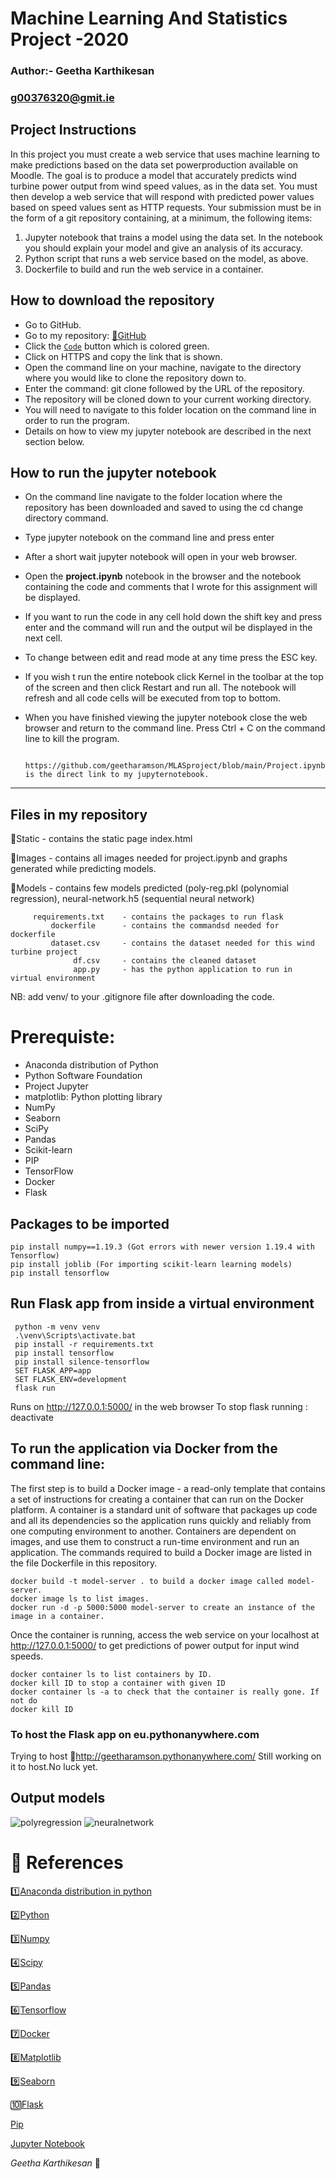  # Machine Learning And Statistics Project -2020
 ### Author:- Geetha Karthikesan 
 ### g00376320@gmit.ie
    
 ## Project Instructions
In this project you must create a web service that uses machine learning to make predictions based on the data set powerproduction available on Moodle. The goal is to produce a model that accurately predicts wind turbine power output from wind speed values, as in the data set. You must then develop a web service that will respond with predicted power values based on speed values sent as HTTP requests. Your submission must be in the form of a git repository containing, at a minimum, the following items:
1. Jupyter notebook that trains a model using the data set. In the notebook you should explain your model and give an analysis of its accuracy.
2. Python script that runs a web service based on the model, as above.
3. Dockerfile to build and run the web service in a container.

## How to download the repository
* Go to GitHub.
* Go to my repository: [:link:GitHub](https://github.com/geetharamson/MLASproject.git)
* Click the [`Code`](#code) button which is colored green.
* Click on HTTPS and copy the link that is shown.
* Open the command line on your machine, navigate to the directory where you would like to clone the repository down to.
* Enter the command: git clone followed by the URL of the repository.
* The repository will be cloned down to your current working directory.
* You will need to navigate to this folder location on the command line in order to run the program.
* Details on how to view my jupyter notebook are described in the next section below.

## How to run the jupyter notebook

+ On the command line navigate to the folder location where the repository has been downloaded and saved to using the cd change directory command.
+ Type jupyter notebook on the command line and press enter
+ After a short wait jupyter notebook will open in your web browser.
+ Open the **project.ipynb** notebook in the browser and the notebook containing the code and comments that I wrote for this assignment will be displayed.
+ If you want to run the code in any cell hold down the shift key and press enter and the command will run and the output wil be displayed in the next cell.
+ To change between edit and read mode at any time press the ESC key.
+ If you wish t run the entire notebook click Kernel in the toolbar at the top of the screen and then click Restart and run all. The notebook will refresh and all code cells will be executed from top to bottom.
+ When you have finished viewing the jupyter notebook close the web browser and return to the command line. Press Ctrl + C on the command line to kill the program.

       https://github.com/geetharamson/MLASproject/blob/main/Project.ipynb  is the direct link to my jupyternotebook.
______________________________________________________________
## Files in my repository
 
 :open_file_folder:Static    - contains the static page index.html
 
 :open_file_folder:Images    - contains all images needed for project.ipynb and graphs generated while predicting models.
 
 :open_file_folder:Models    - contains few models predicted (poly-reg.pkl (polynomial regression),
                                neural-network.h5 (sequential neural network)
 
         requirements.txt    - contains the packages to run flask 
             dockerfile      - contains the commandsd needed for dockerfile
             dataset.csv     - contains the dataset needed for this wind turbine project
                  df.csv     - contains the cleaned dataset
                  app.py     - has the python application to run in virtual environment
                  
   NB: add venv/ to your .gitignore file after downloading the code.      
 
 # Prerequiste:
- Anaconda distribution of Python
- Python Software Foundation
- Project Jupyter
- matplotlib: Python plotting library
- NumPy
- Seaborn
- SciPy
- Pandas
- Scikit-learn
- PIP
- TensorFlow
- Docker
- Flask

 ## Packages to be imported
    pip install numpy==1.19.3 (Got errors with newer version 1.19.4 with Tensorflow)
    pip install joblib (For importing scikit-learn learning models)
    pip install tensorflow

## Run Flask app from inside a virtual environment
     python -m venv venv
     .\venv\Scripts\activate.bat
     pip install -r requirements.txt
     pip install tensorflow
     pip install silence-tensorflow
     SET FLASK_APP=app
     SET FLASK_ENV=development
     flask run
  
 Runs on  http://127.0.0.1:5000/  in the web browser
 To stop flask running :  deactivate    

## To run the application via Docker from the command line:
  The first step is to build a Docker image - a read-only template that contains a set of instructions for creating a container that can run on the Docker platform. A container is a standard unit of software that packages up code and all its dependencies so the application runs quickly and reliably from one computing environment to another. Containers are dependent on images, and use them to construct a run-time environment and run an application. The commands required to build a Docker image are listed in the file Dockerfile in this repository.

    docker build -t model-server . to build a docker image called model-server.
    docker image ls to list images.
    docker run -d -p 5000:5000 model-server to create an instance of the image in a container.
Once the container is running, access the web service on your localhost at http://127.0.0.1:5000/ to get predictions of power output for input wind speeds.

    docker container ls to list containers by ID.
    docker kill ID to stop a container with given ID
    docker container ls -a to check that the container is really gone. If not do
    docker kill ID

### To host the Flask app on eu.pythonanywhere.com
   Trying to host :link:http://geetharamson.pythonanywhere.com/
 Still working on it to host.No luck yet.
 
 ## Output models
 ![polyregression](https://github.com/geetharamson/MLASproject/blob/main/Images/poly.png)
 ![neuralnetwork](https://github.com/geetharamson/MLASproject/blob/main/Images/Neuralnetwork.png)
 
# :memo: References

:one:[Anaconda distribution in python](https://www.anaconda.com/products/individual)

:two:[Python](https://www.python.org/)

:three:[Numpy](https://numpy.org/)

:four:[Scipy](https://www.scipy.org/)

:five:[Pandas](https://pandas.pydata.org/)

:six:[Tensorflow](https://www.tensorflow.org/)

:seven:[Docker](https://www.docker.com/resources/what-container)

:eight:[Matplotlib](https://matplotlib.org/)

:nine:[Seaborn](https://seaborn.pydata.org/)

:keycap_ten:[Flask](https://flask.palletsprojects.com/en/1.1.x/)

[Pip](https://pip.pypa.io/en/stable/)

[Jupyter Notebook](https://jupyter.org/documentation)

*Geetha Karthikesan*
:beginner:
